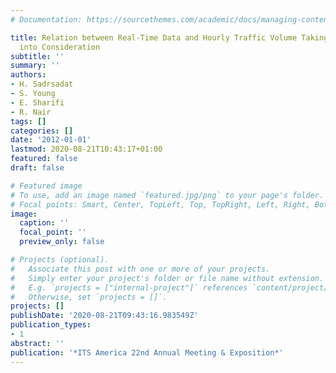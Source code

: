 ```yaml
---
# Documentation: https://sourcethemes.com/academic/docs/managing-content/

title: Relation between Real-Time Data and Hourly Traffic Volume Taking Heavy Vehicles
  into Consideration
subtitle: ''
summary: ''
authors:
- H. Sadrsadat
- S. Young
- E. Sharifi
- R. Nair
tags: []
categories: []
date: '2012-01-01'
lastmod: 2020-08-21T10:43:17+01:00
featured: false
draft: false

# Featured image
# To use, add an image named `featured.jpg/png` to your page's folder.
# Focal points: Smart, Center, TopLeft, Top, TopRight, Left, Right, BottomLeft, Bottom, BottomRight.
image:
  caption: ''
  focal_point: ''
  preview_only: false

# Projects (optional).
#   Associate this post with one or more of your projects.
#   Simply enter your project's folder or file name without extension.
#   E.g. `projects = ["internal-project"]` references `content/project/deep-learning/index.md`.
#   Otherwise, set `projects = []`.
projects: []
publishDate: '2020-08-21T09:43:16.983549Z'
publication_types:
- 1
abstract: ''
publication: '*ITS America 22nd Annual Meeting & Exposition*'
---
```

